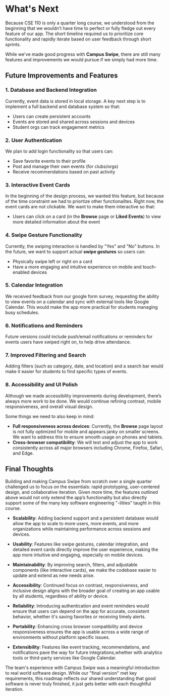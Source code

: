 # What's Next

Because CSE 110 is only a quarter long course, we understood from the beginning that we wouldn’t have time to perfect or fully fledge out every feature of our app. The short timeline required us to prioritize core functionality and rapidly iterate based on user feedback through short sprints.

While we've made good progress with **Campus Swipe**, there are still many features and improvements we would pursue if we simply had more time.

## Future Improvements and Features

### 1. Database and Backend Integration
Currently, event data is stored in local storage. A key next step is to implement a full backend and database system so that:
- Users can create persistent accounts
- Events are stored and shared across sessions and devices
- Student orgs can track engagement metrics

### 2. User Authentication
We plan to add login functionality so that users can:
- Save favorite events to their profile
- Post and manage their own events (for clubs/orgs)
- Receive recommendations based on past activity

### 3. Interactive Event Cards
In the beginning of the design process, we wanted this feature, but because of the time constraint we had to priortize other functionailtes.
Right now, the event cards are not clickable. We want to make them interactive so that:
- Users can click on a card (in the **Browse** page or **Liked Events**) to view more detailed information about the event

### 4. Swipe Gesture Functionality
Currently, the swiping interaction is handled by "Yes" and "No" buttons. In the future, we want to support actual **swipe gestures** so users can:
- Physically swipe left or right on a card
- Have a more engaging and intuitive experience on mobile and touch-enabled devices

### 5. Calendar Integration
We received feedback from our google form survey, requesting the ability to view events on a calendar and sync with external tools like Google Calendar. This would make the app more practical for students managing busy schedules.

### 6. Notifications and Reminders
Future versions could include push/email notifications or reminders for events users have swiped right on, to help drive attendance.

### 7. Improved Filtering and Search
Adding filters (such as category, date, and location) and a search bar would make it easier for students to find specific types of events.

### 8. Accessibility and UI Polish
Although we made accessibility improvements during development, there’s always more work to be done. We would continue refining contrast, mobile responsiveness, and overall visual design.

Some things we need to also keep in mind: 
- **Full responsiveness across devices**: Currently, the **Browse** page layout is not fully optimized for mobile and appears janky on smaller screens. We want to address this to ensure smooth usage on phones and tablets.
- **Cross-browser compatibility**: We will test and adjust the app to work consistently across all major browsers including Chrome, Firefox, Safari, and Edge.

## Final Thoughts

Building and making Campus Swipe from scratch over a single quarter challenged us to focus on the essentials: rapid prototyping, user-centered design, and collaborative iteration. Given more time, the features outlined above would not only extend the app’s functionality but also directly support some of the many key software engineering "-ilities" taught in this course.

  - **Scalability**: Adding backend support and a persistent database would allow the app to scale to more users, more events, and more organizations while maintaining performance across sessions and devices.

  - **Usability**: Features like swipe gestures, calendar integration, and detailed event cards directly improve the user experience, making the app more intuitive and engaging, especially on mobile devices.

  - **Maintainability**: By improving search, filters, and adjustable components (like interactive cards), we make the codebase easier to update and extend as new needs arise.

  - **Accessibility**: Continued focus on contrast, responsiveness, and inclusive design aligns with the broader goal of creating an app usable by all students, regardless of ability or device.

  - **Reliability**: Introducing authentication and event reminders would ensure that users can depend on the app for accurate, consistent behavior, whether it's saving favorites or receiving timely alerts.

  - **Portability**: Enhancing cross browser compatibility and device responsiveness ensures the app is usable across a wide range of environments without platform specific issues.

  - **Extensibility**: Features like event tracking, recommendations, and notifications pave the way for future integrations,whether with analytics tools or third-party services like Google Calendar.

The team's experience with Campus Swipe was a meaningful introduction to real world software design. While our "final version" met key requirements, this roadmap reflects our shared understanding that good software is never truly finished, it just gets better with each thoughtful iteration.